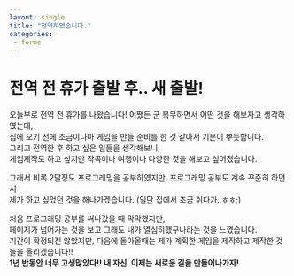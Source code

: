 ```yaml
---
layout: single
title: "전역하였습니다."
categories:
 - forme
---
```


# 전역 전 휴가 출발 후.. 새 출발!

오늘부로 전역 전 휴가를 나왔습니다! 어쨌든 군 복무하면서 어떤 것을 해보자고 생각하였는데, <br>
집에 오기 전에 조금이나마 게임을 만들 준비를 한 것 같아서 기분이 뿌듯합니다. <br>
그리고 전역한 후 하고 싶은 일들을 생각해보니, <br>
게임제작도 하고 싶지만 작곡이나 여행이나 다양한 것을 해보고 싶어졌습니다. <br>

그래서 비록 2달정도 프로그래밍을 공부하였지만, 프로그래밍 공부도 계속 꾸준히 하면서 <br>
제가 하고 싶었던 것을 해나가겠습니다. (일단 집에서 조금 쉬다가..ㅎㅎ;) <br>

처음 프로그래밍 공부를 써나갔을 때 막막했지만, <br>
페이지가 넘어가는 것을 보고 그래도 내가 열심히했구나라는 것을 느꼈습니다. <br>
기간이 확정되진 않았지만, 다음에 돌아올때는 제가 계획한 게임을 제작하고 제작한 것들을 올리겠습니다!! <br>
**1년 반동안 너무 고생많았다!! 내 자신. 이제는 새로운 길을 만들어나가자!** <br>
